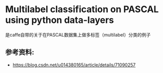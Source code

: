 # Multilabel classification on PASCAL using python data-layers
是caffe自带的关于在PASCAL数据集上做多标签（multilabel）分类的例子
## 参考资料:
- https://blog.csdn.net/u014380165/article/details/71090257